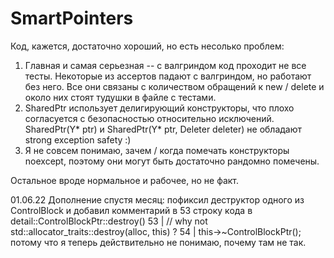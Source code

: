 # SmartPointers

Код, кажется, достаточно хороший, но есть несолько проблем:
1) Главная и самая серьезная -- с валгриндом код проходит не все тесты. 
Некоторые из ассертов падают с валгриндом, но работают без него. 
Все они связаны с количеством обращений к new / delete и около них стоят тудушки 
в файле с тестами.
2) SharedPtr использует делигирующий конструкторы, что плохо согласуется с безопасностью относительно исключений. 
SharedPtr(Y* ptr) и SharedPtr(Y* ptr, Deleter deleter) не обладают strong exception safety :)
3) Я не совсем понимаю, зачем / когда помечать конструкторы noexcept, поэтому они могут быть достаточно рандомно помечены.

Остальное вроде нормальное и рабочее, но не факт.

01.06.22
Дополнение спустя месяц: пофиксил деструктор одного из ControlBlock и добавил
комментарий в 53 строку кода в detail::ControlBlockPtr::destroy()
53 |    // why not std::allocator_traits<ControlBlockAllocator>::destroy(alloc, this) ?
54 |    this->~ControlBlockPtr();
потому что я теперь действительно не понимаю, почему там не так.